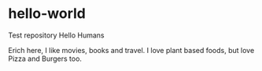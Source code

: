 # hello-world
Test repository
Hello Humans

Erich here, I like movies, books and travel. 
I love plant based foods, but love Pizza and Burgers too. 
